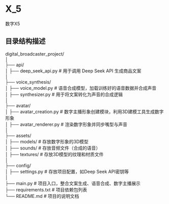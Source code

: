 # X_5

数字X5

## 目录结构描述

digital_broadcaster_project/  
│  
├── api/  
│   ├── deep_seek_api.py          # 用于调用 Deep Seek API 生成商品文案  
│  
├── voice_synthesis/  
│   ├── voice_model.py            # 语音合成模型，加载训练好的语音数据并合成声音  
│   ├── synthesizer.py            # 用于将文案转化为声音的合成逻辑  
│  
├── avatar/  
│   ├── avatar_creation.py        # 数字主播形象创建模块，利用3D建模工具生成数字形象  
│   ├── avatar_renderer.py        # 渲染数字形象并同步嘴型与声音  
│  
├── assets/  
│   ├── models/                  # 存放数字形象的3D模型  
│   ├── sounds/                  # 存放音频文件（合成的语音）  
│   ├── textures/                # 存放3D模型的纹理和材质文件  
│  
├── config/  
│   ├── settings.py              # 存放项目配置，如Deep Seek API密钥等  
│  
├── main.py                      # 项目入口，整合文案生成、语音合成、数字主播展示  
├── requirements.txt             # 项目依赖包列表  
└── README.md                    # 项目的说明文档  

